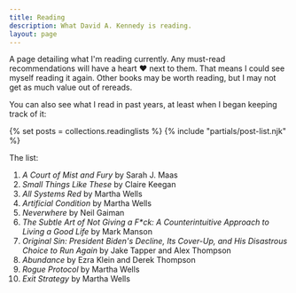 ```yaml
---
title: Reading
description: What David A. Kennedy is reading.
layout: page
---
```


A page detailing what I'm reading currently. Any must-read recommendations will have a heart &hearts; next to them. That means I could see myself reading it again. Other books may be worth reading, but I may not get as much value out of rereads.

You can also see what I read in past years, at least when I began keeping track of it:

{% set posts = collections.readinglists %}
{% include "partials/post-list.njk" %}

The list:

1. _A Court of Mist and Fury_ by Sarah J. Maas
2. _Small Things Like These_ by Claire Keegan
3. _All Systems Red_ by Martha Wells
4. _Artificial Condition_ by Martha Wells
5. _Neverwhere_ by Neil Gaiman
6. _The Subtle Art of Not Giving a F\*ck: A Counterintuitive Approach to Living a Good Life_ by Mark Manson
7. _Original Sin: President Biden's Decline, Its Cover-Up, and His Disastrous Choice to Run Again_ by Jake Tapper and Alex Thompson
8. _Abundance_ by Ezra Klein and Derek Thompson
9. _Rogue Protocol_ by Martha Wells
10. _Exit Strategy_ by Martha Wells
